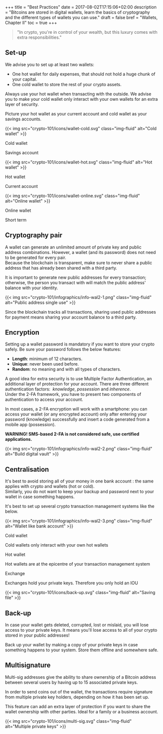 +++
title = "Best Practices"
date = 2017-08-02T17:15:06+02:00
description = "Bitcoins are stored in digital wallets, learn the basics of cryptography and the different types of wallets you can use."
draft = false
bref = "Wallets, Chapter II"
toc = true
+++

<blockquote class="blockquote">
  <p>"In crypto, you're in control of your wealth, but this luxury comes with extra responsibilities."</p>
</blockquote>

## Set-up

We advise you to set up at least two wallets:

* One hot wallet for daily expenses, that should not hold a huge chunk of your capital.
* One cold wallet to store the rest of your crypto assets.

Always use your hot wallet when transacting with the outside. We advise you to make your cold wallet only interact with your own wallets for an extra layer of security.

Picture your hot wallet as your current account and cold wallet as your savings accounts.

<div class="container my-4">
  <div class="row text-center">
    <div class="col">
      {{< img src="crypto-101/icons/wallet-cold.svg" class="img-fluid" alt="Cold wallet" >}}
      <p class="font-weight-bold mt-2">Cold wallet</p>
      <p class="small text">Savings account</p>
    </div>
    <div class="col">
      {{< img src="crypto-101/icons/wallet-hot.svg" class="img-fluid" alt="Hot wallet" >}}
      <p class="font-weight-bold mt-2">Hot wallet</p>
      <p class="small text">Current account</p>
    </div>
    <div class="col">
      {{< img src="crypto-101/icons/wallet-online.svg" class="img-fluid" alt="Online wallet" >}}
      <p class="font-weight-bold mt-2">Online wallet</p>
      <p class="small text">Short term</p>
    </div>
  </div>
</div>

## Cryptography pair

A wallet can generate an unlimited amount of private key and public address combinations. However, a wallet (and its password) does not need to be generated for every pair.  
Because the blockchain is transparent, make sure to never share a public address that has already been shared with a third party.

It is important to generate new public addresses for every transaction; otherwise, the person you transact with will match the public address' balance with your identity.

{{< img src="crypto-101/infographics/info-wal2-1.png" class="img-fluid" alt="Public address single use" >}}

Since the blockchain tracks all transactions, sharing used public addresses for payment means sharing your account balance to a third party.

## Encryption

Setting up a wallet password is mandatory if you want to store your crypto safely. Be sure your password follows the below features:

* **Length**: minimum of 12 characters.
* **Unique**: never been used before.
* **Random**: no meaning and with all types of characters.

A good idea for extra security is to use Multiple Factor Authentication, an additional layer of protection for your account. There are three different authentication factors:  _knowledge_, _possession_ and _inherence_.  
Under the 2-FA framework, you have to present two components of authentication to access your account.  

In most cases, a 2-FA encryption will work with a smartphone: you can access your wallet (or any encrypted account) only after entering your password (knowledge) successfully and insert a code generated from a mobile app (possession).

**WARNING! SMS-based 2-FA is not considered safe, use certified applications.**

{{< img src="crypto-101/infographics/info-wal2-2.png" class="img-fluid" alt="Build digital vault" >}}

## Centralisation

It's best to avoid storing all of your money in one bank account : the same applies with crypto and wallets (hot or cold).  
Similarly, you do not want to keep your backup and password next to your wallet in case something happens.

It's best to set up several crypto transaction management systems like the below.

{{< img src="crypto-101/infographics/info-wal2-3.png" class="img-fluid" alt="Wallet like bank account" >}}

<div class="container my-4">
  <div class="row text-center">
    <div class="col">
      <p class="font-weight-bold mt-2">Cold wallet</p>
      <p class="small">Cold wallets only interact with your own hot wallets</p>
    </div>
    <div class="col">
      <p class="font-weight-bold mt-2">Hot wallet</p>
      <p class="small">Hot wallets are at the epicentre of your transaction management system</p>
    </div>
    <div class="col">
      <p class="font-weight-bold mt-2">Exchange</p>
      <p class="small">Exchanges hold your private keys. Therefore you only hold an IOU</p>
    </div>
  </div>
</div>

<div class="container my-4">
  <div class="row align-items-center">
    <div class="col col-sm-6 col-md-4 text-center">
      {{< img src="crypto-101/icons/back-up.svg" class="img-fluid" alt="Saving file" >}}
    </div>
    <div class="col col-sm-6 col-md-8 text-left">
      <h2>Back-up</h2>
      <p>In case your wallet gets deleted, corrupted, lost or mislaid, you will lose access to your private keys. It means you'll lose access to all of your crypto stored in your public addresses! </p>
      <p>Back up your wallet by making a copy of your private keys in case something happens to your system. Store them offline and somewhere safe.</p>
    </div>
  </div>
</div>

<div class="container my-4">
  <div class="row align-items-center">
    <div class="col col-sm-6 col-md-8 text-left">
    <h2>Multisignature</h2>
     <p>Multi-sig addresses give the ability to share ownership of a Bitcoin address between several users by having up to 15 associated private keys.</p>
     <p>In order to send coins out of the wallet, the transactions require signature from multiple private key holders, depending on how it has been set up.</p>
     <p>This feature can add an extra layer of protection if you want to share the wallet ownership with other parties. Ideal for a family or a business account.</p>
    </div>
    <div class="col col-sm-6 col-md-4 text-center">
      {{< img src="crypto-101/icons/multi-sig.svg" class="img-fluid" alt="Multiple private keys" >}}
    </div>
  </div>
</div>
